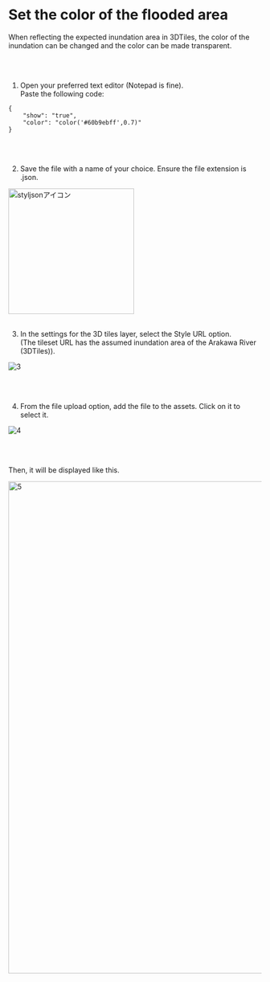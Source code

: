 # Set the color of the flooded area

When reflecting the expected inundation area in 3DTiles, the color of the inundation can be changed and the color can be made transparent.

<br>
<br>

1. Open your preferred text editor (Notepad is fine).<br>Paste the following code:



```
{
    "show": "true",
    "color": "color('#60b9ebff',0.7)"
}
```

<br>
<br>

2. Save the file with a name of your choice. Ensure the file extension is .json.

<img width="250" alt="styljsonアイコン" src="https://github.com/user-attachments/assets/b287be03-7bd8-4e95-b267-79ba284492bc">

<br>
<br>

3. In the settings for the 3D tiles layer, select the Style URL option.<br>
 (The tileset URL has the assumed inundation area of the Arakawa River (3DTiles)).

![3](https://github.com/user-attachments/assets/8204b7d2-b76e-4d5d-b7c4-ce93f84d0773)

<br>
<br>

4. From the file upload option, add the file to the assets. Click on it to select it.

![4](https://github.com/user-attachments/assets/f8c49a13-7ab6-48c4-9441-b9d09d3822d3)

<br>
<br>

Then, it will be displayed like this.

<img width="980" alt="5" src="https://github.com/user-attachments/assets/cd4db8ab-268d-442e-a4de-597b4e30dbbc">
